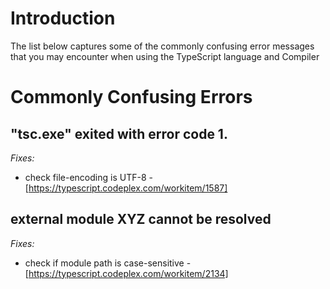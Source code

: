 # Introduction

The list below captures some of the commonly confusing error messages that you may encounter when using the TypeScript language and Compiler

# Commonly Confusing Errors
## "tsc.exe" exited with error code 1.

*Fixes:*
* check file-encoding is UTF-8 - [https://typescript.codeplex.com/workitem/1587]

## external module XYZ cannot be resolved

*Fixes:*
* check if module path is case-sensitive - [https://typescript.codeplex.com/workitem/2134]
